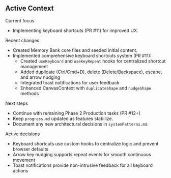 ## Active Context

Current focus
- Implementing keyboard shortcuts (PR #11) for improved UX.

Recent changes
- Created Memory Bank core files and seeded initial content.
- Implemented comprehensive keyboard shortcuts system (PR #11):
  - Created `useKeyboard` and `useKeyRepeat` hooks for centralized shortcut management
  - Added duplicate (Ctrl/Cmd+D), delete (Delete/Backspace), escape, and arrow nudging
  - Integrated toast notifications for user feedback
  - Enhanced CanvasContext with `duplicateShape` and `nudgeShape` methods

Next steps
- Continue with remaining Phase 2 Production tasks (PR #12+)
- Keep `progress.md` updated as features stabilize.
- Document any new architectural decisions in `systemPatterns.md`.

Active decisions
- Keyboard shortcuts use custom hooks to centralize logic and prevent browser defaults
- Arrow key nudging supports repeat events for smooth continuous movement
- Toast notifications provide non-intrusive feedback for all keyboard actions


